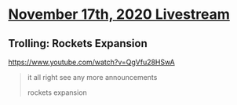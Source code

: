 # [November 17th, 2020 Livestream](../2020-11-17.md)
## Trolling: Rockets Expansion
https://www.youtube.com/watch?v=QgVfu28HSwA
> it all right see any more announcements
>
> rockets expansion
>
